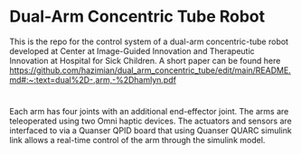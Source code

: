 # Dual-Arm Concentric Tube Robot
This is the repo for the control system of a dual-arm concentric-tube robot developed at Center at Image-Guided Innovation and Therapeutic Innovation at Hospital for Sick Children. A short paper can be found here https://github.com/hazimian/dual_arm_concentric_tube/edit/main/README.md#:~:text=dual%2D-,arm,-%2Dhamlyn.pdf
#
Each arm has four joints with an additional end-effector joint.
The arms are teleoperated using two Omni haptic devices.
The actuators and sensors are interfaced to via a Quanser QPID board that using Quanser QUARC simulink link allows a real-time control of the arm through the simulink model.


